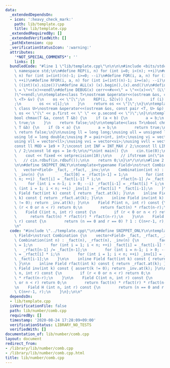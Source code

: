 ```yaml
---
data:
  _extendedDependsOn:
  - icon: ':heavy_check_mark:'
    path: lib/template.cpp
    title: lib/template.cpp
  _extendedRequiredBy: []
  _extendedVerifiedWith: []
  _pathExtension: cpp
  _verificationStatusIcon: ':warning:'
  attributes:
    '*NOT_SPECIAL_COMMENTS*': ''
    links: []
  bundledCode: "#line 1 \"lib/template.cpp\"\n\n\n\n#include <bits/stdc++.h>\n\nusing\
    \ namespace std;\n\n#define REP(i, n) for (int i=0; i<(n); ++i)\n#define RREP(i,\
    \ n) for (int i=(int)(n)-1; i>=0; --i)\n#define FOR(i, a, n) for (int i=(a); i<(n);\
    \ ++i)\n#define RFOR(i, a, n) for (int i=(int)(n)-1; i>=(a); --i)\n\n#define SZ(x)\
    \ ((int)(x).size())\n#define ALL(x) (x).begin(),(x).end()\n\n#define DUMP(x) cerr<<#x<<\"\
    \ = \"<<(x)<<endl\n#define DEBUG(x) cerr<<#x<<\" = \"<<(x)<<\" (L\"<<__LINE__<<\"\
    )\"<<endl;\n\ntemplate<class T>\nostream &operator<<(ostream &os, const vector\
    \ <T> &v) {\n    os << \"[\";\n    REP(i, SZ(v)) {\n        if (i) os << \", \"\
    ;\n        os << v[i];\n    }\n    return os << \"]\";\n}\n\ntemplate<class T,\
    \ class U>\nostream &operator<<(ostream &os, const pair <T, U> &p) {\n    return\
    \ os << \"(\" << p.first << \" \" << p.second << \")\";\n}\n\ntemplate<class T>\n\
    bool chmax(T &a, const T &b) {\n    if (a < b) {\n        a = b;\n        return\
    \ true;\n    }\n    return false;\n}\n\ntemplate<class T>\nbool chmin(T &a, const\
    \ T &b) {\n    if (b < a) {\n        a = b;\n        return true;\n    }\n   \
    \ return false;\n}\n\nusing ll = long long;\nusing ull = unsigned long long;\n\
    using ld = long double;\nusing P = pair<int, int>;\nusing vi = vector<int>;\n\
    using vll = vector<ll>;\nusing vvi = vector<vi>;\nusing vvll = vector<vll>;\n\n\
    const ll MOD = 1e9 + 7;\nconst int INF = INT_MAX / 2;\nconst ll LINF = LLONG_MAX\
    \ / 2;\nconst ld eps = 1e-9;\n\n/*\nint main() {\n    cin.tie(0);\n    ios::sync_with_stdio(false);\n\
    \    cout << fixed << setprecision(10);\n\n    // ifstream in(\"in.txt\");\n \
    \   // cin.rdbuf(in.rdbuf());\n\n    return 0;\n}\n*/\n\n\n#line 2 \"lib/number/comb.cpp\"\
    \n\n#define SNIPPET_ONLY\n\ntemplate<typename Field>\nstruct Combination {\n \
    \   vector<Field> _fact, _rfact, _inv;\n\n    Combination(int n) : _fact(n), _rfact(n),\
    \ _inv(n) {\n        _fact[0] = _rfact[n-1] = 1;\n        for (int i = 1; i <\
    \ n; ++i) _fact[i] = _fact[i-1] * i;\n        _rfact[n-1] /= _fact[n-1];\n   \
    \     for (int i = n-1; i > 0; --i) _rfact[i-1] = _rfact[i] * i;\n        for\
    \ (int i = 1; i < n; ++i) _inv[i] = _rfact[i] * _fact[i-1];\n    }\n\n    inline\
    \ Field fact(int k) const { return _fact.at(k); }\n\n    inline Field rfact(int\
    \ k) const { return _rfact.at(k); }\n\n    inline Field inv(int k) const { assert(k\
    \ != 0); return _inv.at(k); }\n\n    Field P(int n, int r) const {\n        if\
    \ (r < 0 or n < r) return 0;\n        return fact(n) * rfact(n-r);\n    }\n\n\
    \    Field C(int n, int r) const {\n        if (r < 0 or n < r) return 0;\n  \
    \      return fact(n) * rfact(r) * rfact(n-r);\n    }\n\n    Field H (int n, int\
    \ r) const {\n        return (n == 0 and r == 0) ? 1 : C(n+r-1, r);\n    }\n};\n\
    \n"
  code: "#include \"../template.cpp\"\n\n#define SNIPPET_ONLY\n\ntemplate<typename\
    \ Field>\nstruct Combination {\n    vector<Field> _fact, _rfact, _inv;\n\n   \
    \ Combination(int n) : _fact(n), _rfact(n), _inv(n) {\n        _fact[0] = _rfact[n-1]\
    \ = 1;\n        for (int i = 1; i < n; ++i) _fact[i] = _fact[i-1] * i;\n     \
    \   _rfact[n-1] /= _fact[n-1];\n        for (int i = n-1; i > 0; --i) _rfact[i-1]\
    \ = _rfact[i] * i;\n        for (int i = 1; i < n; ++i) _inv[i] = _rfact[i] *\
    \ _fact[i-1];\n    }\n\n    inline Field fact(int k) const { return _fact.at(k);\
    \ }\n\n    inline Field rfact(int k) const { return _rfact.at(k); }\n\n    inline\
    \ Field inv(int k) const { assert(k != 0); return _inv.at(k); }\n\n    Field P(int\
    \ n, int r) const {\n        if (r < 0 or n < r) return 0;\n        return fact(n)\
    \ * rfact(n-r);\n    }\n\n    Field C(int n, int r) const {\n        if (r < 0\
    \ or n < r) return 0;\n        return fact(n) * rfact(r) * rfact(n-r);\n    }\n\
    \n    Field H (int n, int r) const {\n        return (n == 0 and r == 0) ? 1 :\
    \ C(n+r-1, r);\n    }\n};\n\n"
  dependsOn:
  - lib/template.cpp
  isVerificationFile: false
  path: lib/number/comb.cpp
  requiredBy: []
  timestamp: '2020-08-24 17:28:09+09:00'
  verificationStatus: LIBRARY_NO_TESTS
  verifiedWith: []
documentation_of: lib/number/comb.cpp
layout: document
redirect_from:
- /library/lib/number/comb.cpp
- /library/lib/number/comb.cpp.html
title: lib/number/comb.cpp
---
```

